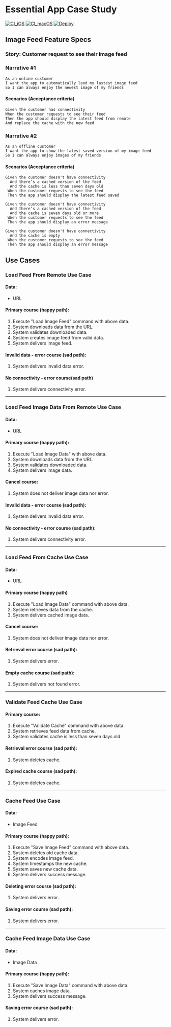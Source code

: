 # Essential App Case Study

[![CI_iOS](https://github.com/gtsofa/essential-feed-case-study/actions/workflows/CI_iOS.yml/badge.svg?branch=master)](https://github.com/gtsofa/essential-feed-case-study/actions/workflows/CI_iOS.yml) [![CI_macOS](https://github.com/gtsofa/essential-feed-case-study/actions/workflows/CI-macOS.yml/badge.svg)](https://github.com/gtsofa/essential-feed-case-study/actions/workflows/CI-macOS.yml) [![Deploy](https://github.com/gtsofa/essential-feed-case-study/actions/workflows/Deploy.yml/badge.svg?branch=master)](https://github.com/gtsofa/essential-feed-case-study/actions/workflows/Deploy.yml)

## Image Feed Feature Specs

### Story: Customer request to see their image feed

### Narrative #1

```
As an online customer 
I want the app to automatically laod my lastest image feed
So I can always enjoy the newest image of my friends
```

#### Scenarios (Acceptance criteria)

```
Given the customer has connectivity
When the customer requests to see their feed
Then the app should display the latest feed from remote
And replace the cache with the new feed
```

### Narrative #2

```
As an offline customer 
I want the app to show the latest saved version of my image feed
So I can always enjoy images of my friends
```

#### Scenarios (Acceptance criteria)

```
Given the customer doesn't have connectivity
  And there’s a cached version of the feed
  And the cache is less than seven days old
 When the customer requests to see the feed
 Then the app should display the latest feed saved

Given the customer doesn't have connectivity
  And there’s a cached version of the feed
  And the cache is seven days old or more
 When the customer requests to see the feed
 Then the app should display an error message

Given the customer doesn't have connectivity
  And the cache is empty
 When the customer requests to see the feed
 Then the app should display an error message
```

## Use Cases

### Load Feed From Remote Use Case

#### Data:
- URL

#### Primary course (happy path):
1. Execute "Load Image Feed" command with above data.
2. System downloads data from the URL.
3. System validates downloaded data. 
4. System creates image feed from valid data.
5. System delivers image feed.

#### Invalid data - error course (sad path):
1. System delivers invalid data error.

#### No connectivity - error course(sad path)
1. System delivers connectivity error.

--- 

### Load Feed Image Data From Remote Use Case

#### Data:
- URL

#### Primary course (happy path):
1. Execute "Load Image Data" with above data.
2. System downloads data from the URL.
3. System validates downloaded data.
4. System delivers image data.

#### Cancel course:
1. System does not deliver image data nor error.

#### Invalid data - error course (sad path):
1. System delivers invalid data error.

#### No connectivity - error course (sad path):
1. System delivers connectivity error.

---

### Load Feed From Cache Use Case

#### Data:
- URL

#### Primary course (happy path)
1. Execute "Load Image Data" command with above data.
2. System retrieves data from the cache.
3. System delivers cached image data.

#### Cancel course:
1. System does not deliver image data nor error.

#### Retrieval error course (sad path):
1. System delivers error.

#### Empty cache course (sad path):
1. System delivers not found error.

---

### Validate Feed Cache Use Case

#### Primary course:
1. Execute "Validate Cache" command with above data.
2. System retrieves feed data from cache.
3. System validates cache is less than seven days old.

#### Retrieval error course (sad path):
1. System deletes cache.

#### Expired cache course (sad path): 
1. System deletes cache.

---

### Cache Feed Use Case

#### Data:
- Image Feed

#### Primary course (happy path):
1. Execute "Save Image Feed" command with above data.
2. System deletes old cache data.
3. System encodes image feed.
4. System timestamps the new cache.
5. System saves new cache data.
6. System delivers success message.

#### Deleting error course (sad path):
1. System delivers error.

#### Saving error course (sad path):
1. System delivers error.

---

### Cache Feed Image Data Use Case

#### Data:
- Image Data

#### Primary course (happy path):
1. Execute "Save Image Data" command with above data.
2. System caches image data.
3. System delivers success message.

#### Saving error course (sad path):
1. System delivers error.




